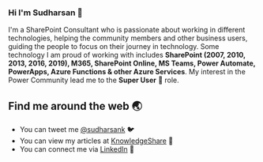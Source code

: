 ### Hi I'm Sudharsan 👋
I'm a SharePoint Consultant who is passionate about working in different technologies, helping the community members and other business users, guiding the people to focus on their journey in technology. Some technology I am proud of working with includes **SharePoint (2007, 2010, 2013, 2016, 2019), M365, SharePoint Online, MS Teams, Power Automate, PowerApps, Azure Functions & other Azure Services**. My interest in the Power Community lead me to the **Super User** :muscle: role.

## Find me around the web :earth_asia:
- You can tweet me [@sudharsank](https://twitter.com/sudharsank) :bird:
- You can view my articles at [KnowledgeShare](https://knowledgeshare.com) :page_with_curl:
- You can connect me via [LinkedIn](https://www.linkedin.com/in/sudharsan-k-75b2bbb/) :clinking_glasses:
<!--
**sudharsank/sudharsank** is a ✨ _special_ ✨ repository because its `README.md` (this file) appears on your GitHub profile.

Here are some ideas to get you started:

- 🔭 I’m currently working on ...
- 🌱 I’m currently learning ...
- 👯 I’m looking to collaborate on ...
- 🤔 I’m looking for help with ...
- 💬 Ask me about ...
- 📫 How to reach me: ...
- 😄 Pronouns: ...
- ⚡ Fun fact: ...
-->
